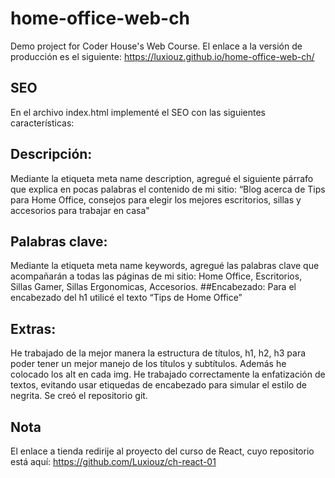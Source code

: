 # home-office-web-ch
Demo project for Coder House's Web Course. El enlace a la versión de producción es el siguiente: https://luxiouz.github.io/home-office-web-ch/

## SEO
En el archivo index.html implementé el SEO con las siguientes características:

## Descripción: 
Mediante la etiqueta meta name description, agregué el siguiente párrafo que explica en pocas palabras el contenido de mi sitio: “Blog acerca de Tips para Home Office, consejos para elegir los mejores escritorios, sillas y accesorios para trabajar en casa"
## Palabras clave: 
Mediante la etiqueta meta name keywords, agregué las palabras clave que acompañarán a todas las páginas de mi sitio: Home Office, Escritorios, Sillas Gamer, Sillas Ergonomicas, Accesorios.
##Encabezado: 
Para el encabezado del h1 utilicé el texto “Tips de Home Office”

## Extras:
He trabajado de la mejor manera la estructura de títulos, h1, h2, h3 para poder tener un mejor manejo de los títulos y subtítulos.
Además he colocado los alt en cada img.
He trabajado correctamente la enfatización de textos, evitando usar etiquedas de encabezado para simular el estilo de negrita.
Se creó el repositorio git.

## Nota
El enlace a tienda redirije al proyecto del curso de React, cuyo repositorio está aquí: https://github.com/Luxiouz/ch-react-01
